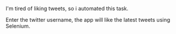 I'm tired of liking tweets, so i automated this task.

Enter the twitter username, the app will like the latest tweets using Selenium.